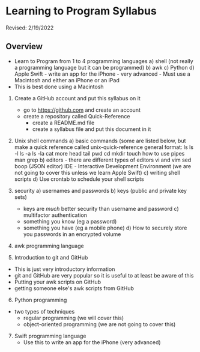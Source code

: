 # Learning to Program Syllabus
Revised: 2/19/2022

## Overview
- Learn to Program from 1 to 4 programming languages
  a) shell (not really a programming language but it can be programmed)
  b) awk
  c) Python
  d) Apple Swift 
      - write an app for the iPhone - very advanced
      - Must use a Macintosh and either an iPhone or an iPad
- This is best done using a Macintosh

1. Create a GitHub account and put this syllabus on it
   - go to https://github.com and create an account
   - create a repository called Quick-Reference
     - create a README.md file
     - create a syllabus file and put this document in it

2. Unix shell commands
  a) basic commands (some are listed below, but make a quick reference called unix-quick-reference
     general format: <command> <one or more arguments>
     ls
     ls -l
     ls -a
     ls -la
     cat
     more
     head
     tail
     pwd
     cd
     mkdir <directory name>
     touch <file name>
     how to use pipes
     man
     grep
  b) editors - there are different types of editors
     vi and vim
     sed
     boop (JSON editor)
     IDE - Interactive Development Environment (we are not going to cover this unless we learn Apple Swift)
  c) writing shell scripts 
  d) Use crontab to schedule your shell scripts

3) security
   a) usernames and passwords
   b) keys (public and private key sets)
      - keys are *much* better security than username and password
   c) multifactor authentication
      - something you know (eg a password)
      - something you have (eg a mobile phone)
  d) How to securely store you passwords in an encrypted volume

4) awk programming language

5) Introduction to git and GitHub
  - This is just very introductory information
  - git and GitHub are very popular so it is useful to at least be aware of this
  - Putting your awk scripts on GitHub
  - getting someone else's awk scripts from GitHub

6) Python programming
  - two types of techniques
    - regular programming (we will cover this)
    - object-oriented programming (we are not going to cover this)

7) Swift programming language
   - Use this to write an app for the iPhone (very advanced)

